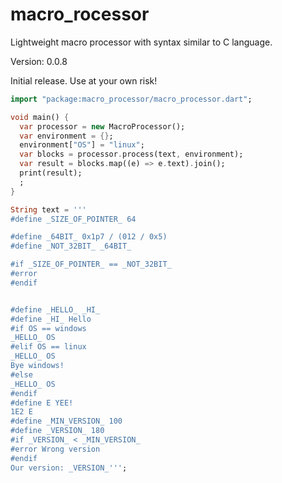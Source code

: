 macro_rocessor
=====

Lightweight macro processor with syntax similar to C language.

Version: 0.0.8

Initial release. Use at your own risk!

```dart
import "package:macro_processor/macro_processor.dart";

void main() {
  var processor = new MacroProcessor();
  var environment = {};
  environment["OS"] = "linux";
  var blocks = processor.process(text, environment);
  var result = blocks.map((e) => e.text).join();
  print(result);
  ;
}

String text = '''
#define _SIZE_OF_POINTER_ 64

#define _64BIT_ 0x1p7 / (012 / 0x5)
#define _NOT_32BIT_ _64BIT_

#if _SIZE_OF_POINTER_ == _NOT_32BIT_
#error
#endif


#define _HELLO_ _HI_
#define _HI_ Hello
#if OS == windows
_HELLO_ OS
#elif OS == linux
_HELLO_ OS
Bye windows!
#else
_HELLO_ OS
#endif
#define E YEE!
1E2 E
#define _MIN_VERSION_ 100
#define _VERSION_ 180
#if _VERSION_ < _MIN_VERSION_
#error Wrong version 
#endif
Our version: _VERSION_''';

```
